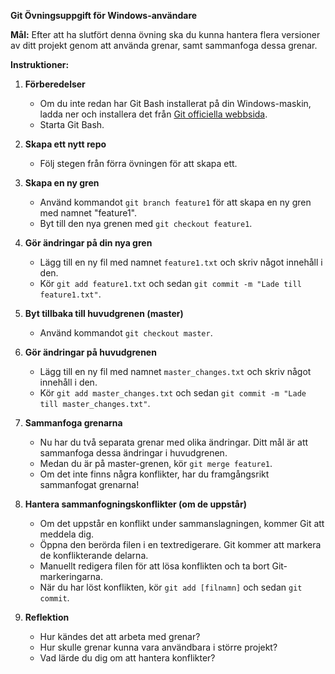 **Git Övningsuppgift för Windows-användare**

**Mål:** Efter att ha slutfört denna övning ska du kunna hantera flera versioner av ditt projekt genom att använda grenar, samt sammanfoga dessa grenar.

**Instruktioner:**

1. **Förberedelser**
   - Om du inte redan har Git Bash installerat på din Windows-maskin, ladda ner och installera det från [Git officiella webbsida](https://git-scm.com/).
   - Starta Git Bash.

2. **Skapa ett nytt repo**
   - Följ stegen från förra övningen för att skapa ett.

3. **Skapa en ny gren**
   - Använd kommandot `git branch feature1` för att skapa en ny gren med namnet "feature1".
   - Byt till den nya grenen med `git checkout feature1`.

4. **Gör ändringar på din nya gren**
   - Lägg till en ny fil med namnet `feature1.txt` och skriv något innehåll i den.
   - Kör `git add feature1.txt` och sedan `git commit -m "Lade till feature1.txt"`.

5. **Byt tillbaka till huvudgrenen (master)**
   - Använd kommandot `git checkout master`.

6. **Gör ändringar på huvudgrenen**
   - Lägg till en ny fil med namnet `master_changes.txt` och skriv något innehåll i den.
   - Kör `git add master_changes.txt` och sedan `git commit -m "Lade till master_changes.txt"`.

7. **Sammanfoga grenarna**
   - Nu har du två separata grenar med olika ändringar. Ditt mål är att sammanfoga dessa ändringar i huvudgrenen.
   - Medan du är på master-grenen, kör `git merge feature1`.
   - Om det inte finns några konflikter, har du framgångsrikt sammanfogat grenarna!

8. **Hantera sammanfogningskonflikter (om de uppstår)**
   - Om det uppstår en konflikt under sammanslagningen, kommer Git att meddela dig.
   - Öppna den berörda filen i en textredigerare. Git kommer att markera de konflikterande delarna.
   - Manuellt redigera filen för att lösa konflikten och ta bort Git-markeringarna.
   - När du har löst konflikten, kör `git add [filnamn]` och sedan `git commit`.

9. **Reflektion**
   - Hur kändes det att arbeta med grenar?
   - Hur skulle grenar kunna vara användbara i större projekt?
   - Vad lärde du dig om att hantera konflikter?


